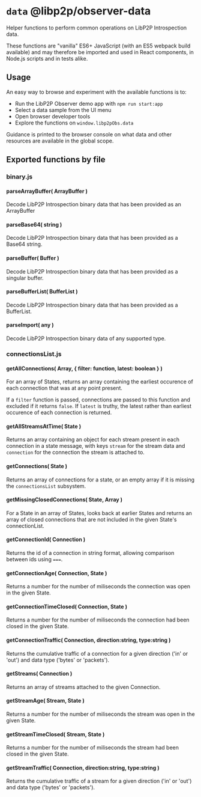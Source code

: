 # `data` @libp2p/observer-data

Helper functions to perform common operations on LibP2P Introspection data.

These functions are "vanilla" ES6+ JavaScript (with an ES5 webpack build available) and may therefore be imported and used in React components, in Node.js scripts and in tests alike. 

## Usage

An easy way to browse and experiment with the available functions is to:

- Run the LibP2P Observer demo app with `npm run start:app`
- Select a data sample from the UI menu
- Open browser developer tools
- Explore the functions on `window.libp2pObs.data`

Guidance is printed to the browser console on what data and other resources are available in the global scope.

## Exported functions by file

### binary.js

#### parseArrayBuffer( ArrayBuffer )

Decode LibP2P Introspection binary data that has been provided as an ArrayBuffer

#### parseBase64( string )

Decode LibP2P Introspection binary data that has been provided as a Base64 string.

#### parseBuffer( Buffer )

Decode LibP2P Introspection binary data that has been provided as a singular buffer.

#### parseBufferList( BufferList )

Decode LibP2P Introspection binary data that has been provided as a BufferList.

#### parseImport( any )

Decode LibP2P Introspection binary data of any supported type.

### connectionsList.js

#### getAllConnections( Array, { filter: function, latest: boolean } )

For an array of States, returns an array containing the earliest occurence of each connection that was at any point present.

If a `filter` function is passed, connections are passed to this function and excluded if it returns `false`. If `latest` is truthy, the latest rather than earliest occurence of each connection is returned.  

#### getAllStreamsAtTime( State )

Returns an array containing an object for each stream present in each connection in a state message, with keys `stream` for the stream data and `connection` for the connection the stream is attached to.

#### getConnections( State )

Returns an array of connections for a state, or an empty array if it is missing the `connectionsList` subsystem.

#### getMissingClosedConnections( State, Array )

For a State in an array of States, looks back at earlier States and returns an array of closed connections that are not included in the given State's connectionList.

#### getConnectionId( Connection )

Returns the id of a connection in string format, allowing comparison between ids using `===`.

#### getConnectionAge( Connection, State )

Returns a number for the number of miliseconds the connection was open in the given State. 

#### getConnectionTimeClosed( Connection, State )

Returns a number for the number of miliseconds the connection had been closed in the given State. 

#### getConnectionTraffic( Connection, direction:string, type:string )

Returns the cumulative traffic of a connection for a given direction ('in' or 'out') and data type ('bytes' or 'packets'). 

#### getStreams( Connection )

Returns an array of streams attached to the given Connection.

#### getStreamAge( Stream, State )

Returns a number for the number of miliseconds the stream was open in the given State. 

#### getStreamTimeClosed( Stream, State )

Returns a number for the number of miliseconds the stream had been closed in the given State. 

#### getStreamTraffic( Connection, direction:string, type:string )

Returns the cumulative traffic of a stream for a given direction ('in' or 'out') and data type ('bytes' or 'packets'). 
